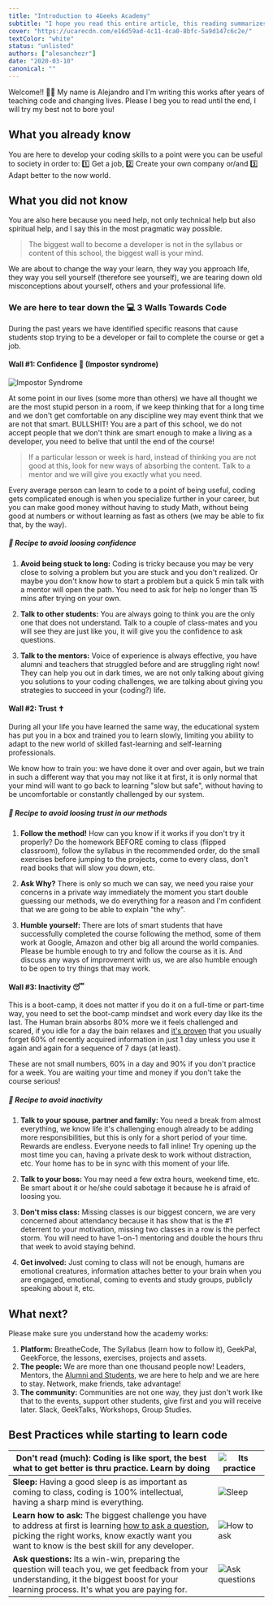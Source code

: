 ```yaml
---
title: "Introduction to 4Geeks Academy"
subtitle: "I hope you read this entire article, this reading summarizes in 8 min the recipe to take full advantage of the academy. The most effective way!"
cover: "https://ucarecdn.com/e16d59ad-4c11-4ca0-8bfc-5a9d147c6c2e/"
textColor: "white"
status: "unlisted"
authors: ["alesanchezr"]
date: "2020-03-10"
canonical: ""
---
```


Welcome!! 🤩👏 My name is Alejandro and I'm writing this works after years of teaching code and changing lives. Please I beg you to read until the end, I will try my best not to bore you!

## What you already know

You are here to develop your coding skills to a point were you can be useful to society in order to: 1️⃣ Get a job, 2️⃣ Create your own company or/and 3️⃣ Adapt better to the now world.

## What you did not know

You are also here because you need help, not only technical help but also spiritual help, and I say this in the most pragmatic way possible.

> The biggest wall to become a developer is not in the syllabus or content of this school, the biggest wall is your mind.

We are about to change the way your learn, they way you approach life, they way you sell yourself (therefore see yourself), we are tearing down old misconceptions about yourself, others and your professional life.

### We are here to tear down the 💻 3 Walls Towards Code 

During the past years we have identified specific reasons that cause students stop trying to be a developer or fail to complete the course or get a job. 

#### Wall #1: Confidence 🥺 (Impostor syndrome)

![Impostor Syndrome](https://ucarecdn.com/6cf4655f-665f-4f68-b021-f34238cedd69/)

At some point in our lives (some more than others) we have all thought we are the most stupid person in a room, if we keep thinking that for a long time and we don't get comfortable on any discipline wey may event think that we are not that smart. BULLSHIT! You are a part of this school, we do not accept people that we don't think are smart enough to make a living as a developer, you need to belive that until the end of the course!

> If a particular lesson or week is hard, instead of thinking you are not good at this, look for new ways of absorbing the content. Talk to a mentor and we will give you exactly what you need.

Every average person can learn to code to a point of being useful, coding gets complicated enough is when you specialize further in your career, but you can make good money without having to study Math, without being good at numbers or without learning as fast as others (we may be able to fix that, by the way).

##### 📝 Recipe to avoid loosing confidence

1. **Avoid being stuck to long:** Coding is tricky because you may be very close to solving a problem but you are stuck and you don't realized. Or maybe you don't know how to start a problem but a quick 5 min talk with a mentor will open the path. You need to ask for help no longer than 15 mins after trying on your own.

2. **Talk to other students:** You are always going to think you are the only one that does not understand. Talk to a couple of class-mates and you will see they are just like you, it will give you the confidence to ask questions.

3. **Talk to the mentors:** Voice of experience is always effective, you have alumni and teachers that struggled before and are struggling right now! They can help you out in dark times, we are not only talking about giving you solutions to your coding challenges, we are talking about giving you strategies to succeed in your (coding?) life.

#### Wall #2: Trust ✝

During all your life you have learned the same way, the educational system has put you in a box and trained you to learn slowly, limiting you ability to adapt to the new world of skilled fast-learning and self-learning professionals.

We know how to train you: we have done it over and over again, but we train in such a different way that you may not like it at first, it is only normal that your mind will want to go back to learning "slow but safe", without having to be uncomfortable or constantly challenged by our system.

##### 📝 Recipe to avoid loosing trust in our methods

1. **Follow the method!** How can you know if it works if you don't try it properly? Do the homework BEFORE coming to class (flipped classroom), follow the syllabus in the recommended order, do the small exercises before jumping to the projects, come to every class, don't read books that will slow you down, etc.

2. **Ask Why?** There is only so much we can say, we need you raise your concerns in a private way immediately the moment you start double guessing our methods, we do everything for a reason and I'm confident that we are going to be able to explain "the why".

3. **Humble yourself:** There are lots of smart students that have successfully completed the course following the method, some of them work at Google, Amazon and other big all around the world companies. Please be humble enough to try and follow the course as it is. And discuss any ways of improvement with us, we are also humble enough to be open to try things that may work.

#### Wall #3: Inactivity 😴 

This is a boot-camp, it does not matter if you do it on a full-time or part-time way, you need to set the boot-camp mindset and work every day like its the last. The Human brain absorbs 80% more we it feels challenged and scared, if you idle for a day the bain relaxes and [it's proven](https://www.youtube.com/watch?v=h5PLO4XAXhs) that you usually forget 60% of recently acquired information in just 1 day unless you use it again and again for a sequence of 7 days (at least).  

These are not small numbers, 60% in a day and 90% if you don't practice for a week. You are waiting your time and money if you don't take the course serious! 

##### 📝 Recipe to avoid inactivity

1. **Talk to your spouse, partner and family:** You need a break from almost everything, we know life it's challenging enough already to be adding more responsibilities, but this is only for a short period of your time. Rewards are endless. Everyone needs to fall inline! Try opening up the most time you can, having a private desk to work without distraction, etc. Your home has to be in sync with this moment of your life.

2. **Talk to your boss:** You may need a few extra hours, weekend time, etc. Be smart about it or he/she could sabotage it because he is afraid of loosing you.

3. **Don't miss class:** Missing classes is our biggest concern, we are very concerned about attendancy because it has show that is the #1 deterrent to your motivation, missing two classes in a row is the perfect storm. You will need to have 1-on-1 mentoring and double the hours thru that week to avoid staying behind.

4. **Get involved:** Just coming to class will not be enough, humans are emotional creatures, information attaches better to your brain when you are engaged, emotional, coming to events and study groups, publicly speaking about it, etc. 

## What next?

Please make sure you understand how the academy works:

1. **Platform:** BreatheCode, The Syllabus (learn how to follow it), GeekPal, GeekForce, the lessons, exercises, projects and assets.
2. **The people:** We are more than one thousand people now! Leaders, Mentors, the [Alumni and Students](http://sep.4geeksacademy.com/), we are here to help and we are here to stay. Network, make friends, take advantage!
3. **The community:** Communities are not one way, they just don't work like that to the events, support other students, give first and you will receive later. Slack, GeekTalks, Workshops, Group Studies.


## Best Practices while starting to learn code

| **Don't read (much):** Coding is like sport, the best what to get better is thru practice. Learn by doing |    ![Its practice](https://ucarecdn.com/01868f7d-4949-4e15-85da-8042ea24a11a/-/resize/x300/)
| ---   | ----      |
| **Sleep:** Having a good sleep is as important as coming to class, coding is 100% intellectual, having a sharp mind is everything. | ![Sleep](https://ucarecdn.com/d29be460-cc2e-42e6-bf92-f9516fd7b21a/-/resize/200x/) |
| **Learn how to ask:** The biggest challenge you have to address at first is learning [how to ask a question](https://content.breatheco.de/how-to/ask), picking the right works, know exactly want you want to know is the best skill for any developer. | ![How to ask](https://ucarecdn.com/fdb86b48-fb0b-4841-8d4d-60d4dbf4d70c/) |
| **Ask questions:** Its a win-win, preparing the question will teach you, we get feedback from your understanding, it the biggest boost for your learning process. It's what you are paying for. | ![Ask questions](https://ucarecdn.com/5e975e91-1447-4117-b50b-b00df99a88a5/) |